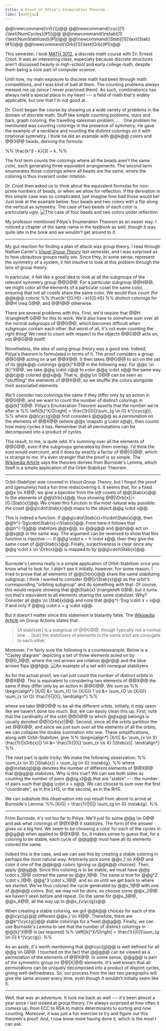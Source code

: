 ```yaml
---
title: A Proof of Pólya's Enumeration Theorem
libs: [mathjax]
---
```


<div class="mathjaxDeclarations">
    @@\newcommand{\nl}{\\}@@
    @@\newcommand{\cyc}[1]{\text{NumCycles}(#1)}@@
    @@\newcommand{\nstab}[1]{\text{NumStabilized}(#1)}@@
    @@\newcommand{\Stab}[1]{\text{Stab}(#1)}@@
    @@\newcommand{\Orb}[1]{\text{Orb}(#1)}@@
</div>

This semester, I took [MATH 3012](http://math.gatech.edu/courses/math/3012), a
discrete math course with Dr. Ernest Croot. It was an interesting class,
especially because discrete structures aren't discussed heavily in high-school
and early college math, despite them being a core part of computer science.

Until now, my main exposure to discrete math had been through math competitions,
and I was kind of bad at them. The counting problems always messed me up (since
I never practiced them). As such, combinatorics has always held a special place
in my heart --- a field of math that's widely applicable, but one that I'm not
good at.

Dr. Croot began the course by showing us a wide variety of problems in the
domain of discrete math. Stuff like simple counting problems, stars and bars,
graph coloring, the travelling salesman problem,&nbsp;&hellip;&nbsp;. One
problem he mentioned was counting colorings in the presence of symmetry. He gave
the example of a necklace and counting the distinct colorings on it with
rotational symmetry. I think he did an example with @@k@@ colors and @@3@@
beads, deriving the formula:

%% \frac{k^3 - k}{3} + k. %%

The first term counts the colorings where all the beads aren't the same color,
each generating three equivalent arrangements. The second term enumerates those
colorings where all beads are the same, where the coloring is thus invariant
under rotation.

Dr. Croot then asked us to think about the equivalent formulas for non-prime
numbers of beads, or when we allow for reflection. If the derivation in this
simple case was so complicated, just imagine how bad those would be! Just look
at the example below: four beads and two colors with a flip along the vertical
as symmetry. The case of two beads of each color is particularly ugly.
![The case of four beads and two colors under reflection](/assets/2020/12/13/colorings_reflection.svg)

My professor mentioned Pólya's Enumeration Theorem as an easier way. I noticed a
chapter of the same name in the textbook as well, though it was quite late in
the book and we wouldn't get around to it.

---

My gut reaction for finding a plan of attack was group theory. I read through
Nathan Carter's [*Visual Group Theory*](http://books.google.com?id=F_H3DwAAQBAJ)
last semester, and I was surprised as to how ubiquitous groups really are. Since
they, in some sense, represent the symmetry of a system, it felt intuitive to
look at this problem through the lens of group theory.

In particular, it felt like a good idea to look at all the subgroups of the
relevant symmetry group @@G@@. For a particular subgroup @@H@@, we might color
all the elements of a particular coset the same color, ensuring that not all
cosets share the same color. We would thus count (for @@k@@ colors)
%% \frac{k^{[G:H]} - k}{[G:H]} %%
distinct colorings for @@H \neq G@@, and @@1@@ otherwise.

There are several problems with this. First, we'd require that @@H \triangleleft
G@@ for this to work. We'd also have to somehow sum over all the normal
subgroups of @@G@@, which becomes difficult when subgroups contain each other.
But worst of all, it's not even counting the right thing! We need to count with
respect to the objects @@G@@ acts on, not @@G@@ itself!

Nonetheless, the idea of using group theory was a good one. Indeed, Pólya's
theorem is formulated in terms of it. The proof considers a group @@G@@ acting
on a set @@X@@. It then takes @@G@@ to act on the set of its @@k@@-colorings
@@[k]^X@@ in the following way. For @@c \in [k]^X@@, we take @@g \cdot c@@ to
color @@g \cdot x@@ the same way @@c@@ colored @@x@@. That is, @@g \in G@@ can
be seen as "shuffling" the elements of @@X@@, so we shuffle the colors alongside
their associated elements.

We'll consider two colorings the same if they differ only by an action in @@G@@,
and we want to count the number of distinct colorings in @@[k]^X@@. Pólya's
Enumeration Theorem asserts that the number we're after is
%% \left|[k]^X/G\right| = \frac{1}{|G|}\sum_{g \in G} k^{\cyc{g}}, %%
where @@\cyc{g}@@ first considers @@g@@ as a permutation on the elements of
@@X@@ (where @@x \mapsto g \cdot x@@), then counts how many cycles it has.
Remember that all permutations can be decomposed into a product of cycles.

This result, to me, is quite odd. It's summing over all the elements of @@G@@,
even if the subgroups generated by them overlap. I'd think the sum would
overcount, and it does by exactly a factor of @@|G|@@, which is strange to me.
It's even stranger that the proof is so simple. The [Wikipedia
Article](https://en.wikipedia.org/wiki/P%C3%B3lya_enumeration_theorem) says the
theorem derives from Burnside's Lemma, which itself is a simple application of
the Orbit-Stabilizer Theorem.

---

Orbit-Stabilizer was covered in *Visual Group Theory*, but I forgot the proof
and (genuinely) had a fun time rediscovering it. It seems that, for a fixed @@x
\in X@@, we give a bijection from the *left* cosets of @@\Stab{x}@@ to the
elements of @@\Orb{x}@@, thus showing @@|\Orb{x}|=[G:\Stab{x}]@@. We create this
function in the most natural way possible: the coset @@g\cdot\Stab{x}@@ maps to
the object @@g \cdot x@@.

This is indeed a function. If @@g\cdot\Stab{x}=h\cdot\Stab{x}@@, then
@@h^{-1}g\cdot\Stab{x}=\Stab{x}@@. From here it follows that @@h^{-1}g@@
stabilizes @@x@@, so @@g@@ and @@h@@ act on @@x@@ in the same way. The argument
can be reversed to show that this function is injective --- if @@g \cdot x = h
\cdot x@@, then they give the same coset of @@\Stab{x}@@. Finally,
surjectiveness is clear since any @@g \cdot x \in \Orb{x}@@ is mapped to by
@@g\cdot\Stab{x}@@.

---

Burnside's Lemma really is a simple application of Orbit-Stabilizer once you
know what to look for. I didn't see it initially, however. For some reason, I
tried to prove that all elements of @@\Orb{x}@@ share the same stabilizing
subgroup. I think I wanted to consider @@G/\Stab{x}@@ as the orbit's
corresponding "orbiting subgroup" and do something with that. Of course, this
would require showing that @@\Stab{x} \triangleleft G@@, but it turns out that's
equivalent to all elements sharing the same stabilizer. Why? Consider all @@s
\in \Stab{x}@@ and note that @@g^{-1}sg \cdot x = x@@ if and only if @@sg \cdot
x = g \cdot x@@.

But it doesn't matter since this statement is blatantly false. The [Wikipedia
Article](https://en.wikipedia.org/wiki/Group_action#Fixed_points_and_stabilizer_subgroups)
on Group Actions states that:

> [A stabilizer] is a subgroup of @@G@@, though typically not a normal one ...
> [but] the stabilizers of elements in the same orbit are conjugate to each
> other.

Moreover, I'm fairly sure the following is a counterexample. Below is a "Cayley
diagram" depicting a set of three elements acted on by @@D_3@@, where the red
arrows are rotation @@r@@ and the blue arrows flips @@f@@.
![An example of a set with nonequal stabilizers](/assets/2020/12/13/stabilizer_nonnormal.svg)

As for the actual proof, we can just count the number of distinct orbits in
@@X@@. This is equivalent to considering two elements of @@X@@ the same if they
differ only by an action in @@G@@. We sum as
%%
\begin{align\*}
|X/G| &= \sum_{O \in (X/G)} 1 \nl
&= \sum_{O \in (X/G)} \sum_{x \in O} \frac{1}{|O|},
\end{align\*}
%%

where we take @@O@@ to be all the different orbits. Initially, it may seem like
we haven't done too much. But, we can easily clean this up. First, note that the
cardinality of the orbit @@O@@ to which @@x@@ belongs is usually denoted
@@|\Orb{x}|@@. Second, since all the orbits partition the set @@X@@, and since
we just sum over all the elements of all the orbits, we can collapse the double
summation into one. These simplifications, along with Orbit-Stabilizer, give
%%
\begin{align\*}
|X/G| &= \sum_{x \in X} \frac{1}{|\Orb{x}|} \nl
&= \frac{1}{|G|} \sum_{x \in X} |\Stab{x}|.
\end{align\*}
%%

The next part is quite tricky. We make the following observation:
%% \sum_{x \in X} |\Stab{x}| = \sum_{g \in G} \nstab{g}, %%
where @@\nstab{g}@@ denotes the number of different elements of @@X@@ that @@g@@
stabilizes. Why is this true? We can see both sides as counting the number of
pairs @@(g,x)@@ that are "stable" --- the number of pairs such that @@g \cdot x
= x@@. We can choose to sum over the first "coordinate", as in the LHS, or the
second, as in the RHS.

We can subsitute this observation into our result from above to arrive at
Burnside's Lemma:
%% |X/G| = \frac{1}{|G|} \sum_{g \in G} \nstab{g}. %%

---

From Burnside, it's not too far to Pólya. We'll just fix some @@g \in G@@ and
ask what colorings of @@X@@ it stabilizes. The form of the answer gives us a big
hint. We seem to be choosing a color for each of the cycles in @@g@@ when
applied to @@X@@. So, it makes sense to guess that, for a coloring to be stable,
each cycle of @@g@@ must have all its elements colored the same.

Indeed this is the case, and we can see this by creating a stable coloring in
perhaps the most natural way. Arbitrarily pick some @@x_1 \in X@@ and color it
one of the @@k@@ colors (giving us @@k@@ choices). Then, apply @@g@@. Since this
coloring is to be stable, we must have @@g \cdot x_1@@ colored the same as
@@x_1@@. The same is true for @@g^2 \cdot x_1@@, @@g^3 \cdot x_1@@, and so on
until we get back to where we started. We've thus colored the cycle generated by
@@x_1@@ with one of @@k@@ colors. But, we may not be done, so choose some
@@x_2@@ we haven't seen before and repeat. Do the same for @@x_3@@, @@x_4@@, all
the way up to @@x_{\cyc{g}}@@.

When creating a stable coloring, we got @@k@@ choices for each of the
@@\cyc{g}@@ different @@x_i \in X@@. Therefore, there are @@k^{\cyc{g}}@@ stable
colorings for a fixed @@g@@. Finally, we can use Burnside's Lemma to see that
the number of distinct colorings in @@[k]^X@@ is (as required)
%% \left|[k]^X/G\right| = \frac{1}{|G|}\sum_{g \in G} k^{\cyc{g}}. %%

As an aside, it's worth mentioning that @@\cyc{g}@@ is well defined for all @@g
\in G@@. I touched on the fact that @@g@@ can be viewed as a permutation of the
elements of @@X@@. In some sense, @@g@@ is part of the symmetric group on
@@|X|@@ elements. It's well known that all permutations can be uniquely
decomposed into a product of disjoint cycles, giving well-definedness. So, our
process from the last two paragraphs will give the same answer every time, even
though it wouldn't initially seem like it.

---

Well, that was an adventure. It took me back as well --- it's been almost a year
since I last looked at group theory. I'm always surprised at how often it comess
up, from ECC to RSA to matrix determinants to sorting and now counting.
Moreover, it was just a fun exercise to try and figure out this theorem's proof.
And, I now know more having done it, which is the most I can ask.
